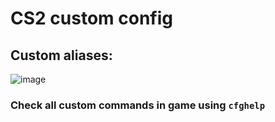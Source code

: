 # CS2 custom config
## Custom aliases:
![image](https://github.com/Lund1337/CS2-cfg/assets/59971256/68f7305d-2611-4816-a637-f07d06164e58)
### Check all custom commands in game using `cfghelp`
